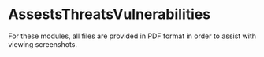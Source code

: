 # AssestsThreatsVulnerabilities

For these modules, all files are provided in PDF format in order to assist with viewing screenshots.
